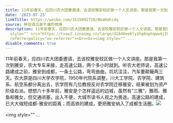 ```yaml
---
title: 11年前春天，应四川农大团委邀请，去该校雅安校区做一个人文讲座。那是我第一次到雅安，农大专车来接，走高速公路，两个多小时就到。听农大老师说，高速公路建成...
date: '2023-07-23'
linkTitle: https://weibo.com/3515092710/NbaKmhidq
source: 种豆得瓜谢不谦的微博
description: 11年前春天，应四川农大团委邀请，去该校雅安校区做一个人文讲座。那是我第一次到雅安，农大专车来接，走高速公路，两个多小时就到。听农大老师说，高速公路建成之前，雅安到成都，一条土公路，弯弯曲曲，坑坑洼洼，汽车要颠簸两三天。农大原是四川大学农学院，1950年代院系调整，川大工学院、农学院、建筑系、航空系都分离出去，农学院有几位教授反对农学院迁移雅安，结果被划为资产阶级右派。想想六十多年前，雅安是个怎样遥远的边城，虽然有“三雅”，雅雨、雅鱼和雅女，但交通闭塞，出入不便，大城市读书人视之为畏途。高速公路的建成，已大大缩短成都-雅安的距离；而高铁的建成，更把雅安纳入了成都生活圈。<img
  style="" src="https://tvax2.sinaimg.cn/large/d1840ee6ly1hg6nphqww4j20xw230wo4.jpg"
  referrerpolicy="no-referrer"><br><br><img style="" ...
disable_comments: true
---
```

11年前春天，应四川农大团委邀请，去该校雅安校区做一个人文讲座。那是我第一次到雅安，农大专车来接，走高速公路，两个多小时就到。听农大老师说，高速公路建成之前，雅安到成都，一条土公路，弯弯曲曲，坑坑洼洼，汽车要颠簸两三天。农大原是四川大学农学院，1950年代院系调整，川大工学院、农学院、建筑系、航空系都分离出去，农学院有几位教授反对农学院迁移雅安，结果被划为资产阶级右派。想想六十多年前，雅安是个怎样遥远的边城，虽然有“三雅”，雅雨、雅鱼和雅女，但交通闭塞，出入不便，大城市读书人视之为畏途。高速公路的建成，已大大缩短成都-雅安的距离；而高铁的建成，更把雅安纳入了成都生活圈。<img style="" src="https://tvax2.sinaimg.cn/large/d1840ee6ly1hg6nphqww4j20xw230wo4.jpg" referrerpolicy="no-referrer"><br><br><img style="" ...